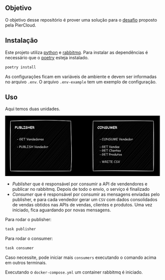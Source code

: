 ## Objetivo

O objetivo desse repositório é prover uma solução para o [desafio](https://github.com/pier-cloud/vaga-engenheiro-de-software/blob/main/README.md) proposto pela PierCloud.

<!-- ## Visão geral -->

## Instalação

Este projeto utiliza [python](https://www.python.org/) e [rabbitmq](https://www.rabbitmq.com/). Para instalar as dependências é necessário que o [poetry](https://python-poetry.org/) esteja instalado.

```sh
poetry install
```

As configurações ficam em variáveis de ambiente e devem ser informadas no arquivo `.env`. O arquivo `.env-example` tem um exemplo de configuração.

## Uso

Aqui temos duas unidades.


![img](visao-geral.png)

- *Publisher* que é responsável por consumir a API de vendendores e publicar no rabbitmq. Depois de todo o envio, o serviço é finalizado
- *Consumer* que é responsável por consumir as mensagens enviadas pelo publisher, e para cada vendedor gerar um `CSV` com dados consolidados de vendas obtidos nas APIs de vendas, clientes e produtos. Uma vez iniciado, fica aguardando por novas mensagens.

Para rodar o publisher:
```sh
task publisher
```

Para rodar o consumer:
```sh
task consumer
```
Caso necessite, pode iniciar mais `consumers` executando o comando acima em outros terminais.

Executando o `docker-compose.yml` um container rabbitmq é iniciado.  

